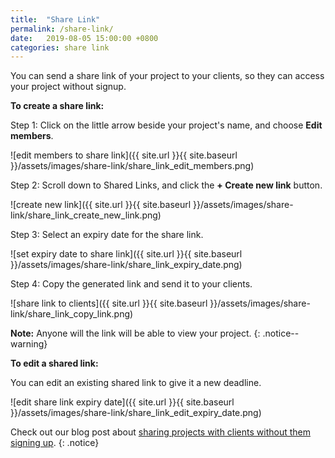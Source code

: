 ```yaml
---
title:  "Share Link"
permalink: /share-link/
date:   2019-08-05 15:00:00 +0800
categories: share link
---
```

You can send a share link of your project to your clients, so they can access your project without signup.

**To create a share link:**

Step 1: Click on the little arrow beside your project's name, and choose **Edit members**. 

![edit members to share link]({{ site.url }}{{ site.baseurl }}/assets/images/share-link/share_link_edit_members.png)

Step 2: Scroll down to Shared Links, and click the **+ Create new link** button.

![create new link]({{ site.url }}{{ site.baseurl }}/assets/images/share-link/share_link_create_new_link.png)

Step 3: Select an expiry date for the share link.

![set expiry date to share link]({{ site.url }}{{ site.baseurl }}/assets/images/share-link/share_link_expiry_date.png)

Step 4: Copy the generated link and send it to your clients.

![share link to clients]({{ site.url }}{{ site.baseurl }}/assets/images/share-link/share_link_copy_link.png)

**Note:** Anyone will the link will be able to view your project.
{: .notice--warning}


**To edit a shared link:**

You can edit an existing shared link to give it a new deadline.

![edit share link expiry date]({{ site.url }}{{ site.baseurl }}/assets/images/share-link/share_link_edit_expiry_date.png)

Check out our blog post about [sharing projects with clients without them signing up](https://quire.io/blog/p/Share-a-project-with-your-clients-without-them-sign-up.html).
{: .notice}